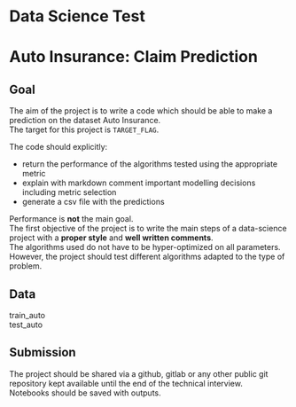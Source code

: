 # Data Science Test
# Auto Insurance: Claim Prediction
## Goal
The aim of the project is to write a code which should be able to make a prediction on the dataset Auto Insurance.  
The target for this project is `TARGET_FLAG`.

The code should explicitly:  
* return the performance of the algorithms tested using the appropriate metric  
* explain with markdown comment important modelling decisions including metric selection  
* generate a csv file with the predictions  

Performance is **not** the main goal.  
The first objective of the project is to write the main steps of a data-science project with a **proper style** and **well written comments**.  
The algorithms used do not have to be hyper-optimized on all parameters. However, the project should test different algorithms adapted to the type of problem.  

## Data
train_auto  
test_auto

## Submission
The project should be shared via a github, gitlab or any other public git repository kept available until the end of the technical interview.  
Notebooks should be saved with outputs.
